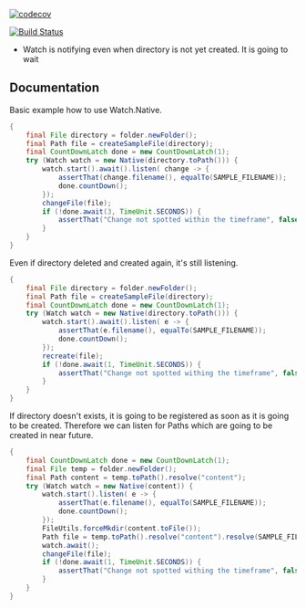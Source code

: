 [![codecov](https://codecov.io/gh/opentangerine/ot-watch/branch/master/graph/badge.svg)](https://codecov.io/gh/opentangerine/ot-watch)

[![Build Status](https://travis-ci.org/opentangerine/ot-watch.svg?branch=master)](https://travis-ci.org/opentangerine/ot-watch)

* Watch is notifying even when directory is not yet created. It is going to wait

## Documentation

Basic example how to use Watch.Native.

```java
{
    final File directory = folder.newFolder();
    final Path file = createSampleFile(directory);
    final CountDownLatch done = new CountDownLatch(1);
    try (Watch watch = new Native(directory.toPath())) {
        watch.start().await().listen( change -> {
            assertThat(change.filename(), equalTo(SAMPLE_FILENAME));
            done.countDown();
        });
        changeFile(file);
        if (!done.await(3, TimeUnit.SECONDS)) {
            assertThat("Change not spotted within the timeframe", false);
        }
    }
}
```

Even if directory deleted and created again, it's still listening.

```java
{
    final File directory = folder.newFolder();
    final Path file = createSampleFile(directory);
    final CountDownLatch done = new CountDownLatch(1);
    try (Watch watch = new Native(directory.toPath())) {
        watch.start().await().listen( e -> {
            assertThat(e.filename(), equalTo(SAMPLE_FILENAME));
            done.countDown();
        });
        recreate(file);
        if (!done.await(1, TimeUnit.SECONDS)) {
            assertThat("Change not spotted withing the timeframe", false);
        }
    }
}
```

If directory doesn't exists, it is going to be registered as soon as it is going to be created. Therefore we can listen for Paths which are going to be created in near future.

```java
{
    final CountDownLatch done = new CountDownLatch(1);
    final File temp = folder.newFolder();
    final Path content = temp.toPath().resolve("content");
    try (Watch watch = new Native(content)) {
        watch.start().listen( e -> {
            assertThat(e.filename(), equalTo(SAMPLE_FILENAME));
            done.countDown();
        });
        FileUtils.forceMkdir(content.toFile());
        Path file = temp.toPath().resolve("content").resolve(SAMPLE_FILENAME);
        watch.await();
        changeFile(file);
        if (!done.await(1, TimeUnit.SECONDS)) {
            assertThat("Change not spotted withing the timeframe", false);
        }
    }
}
```

